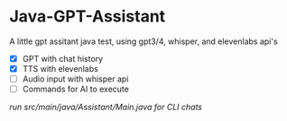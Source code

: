# Java-GPT-Assistant
A little gpt assitant java test, using gpt3/4, whisper, and elevenlabs api's

- [X] GPT with chat history
- [X] TTS with elevenlabs
- [ ] Audio input with whisper api
- [ ] Commands for AI to execute

*run src/main/java/Assistant/Main.java for CLI chats*
